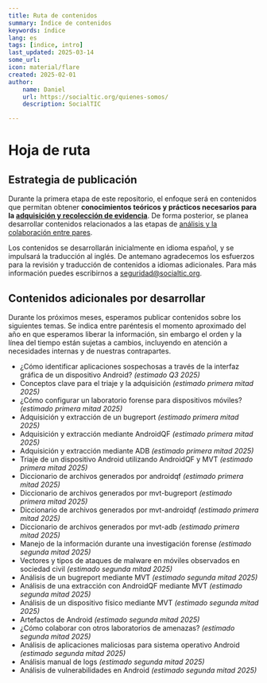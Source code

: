 ```yaml
---
title: Ruta de contenidos
summary: Índice de contenidos 
keywords: índice
lang: es
tags: [indice, intro]
last_updated: 2025-03-14
some_url:
icon: material/flare
created: 2025-02-01
author:
    name: Daniel
    url: https://socialtic.org/quienes-somos/
    description: SocialTIC

---
```



# Hoja de ruta

## Estrategia de publicación

Durante la primera etapa de este repositorio, el enfoque será en contenidos que permitan obtener **conocimientos teóricos y prácticos necesarios para la [adquisición y recolección de evidencia](https://forensics.socialtic.org/explainers/01-explainer-introduccion-forense-digital/01-explainer-introduccion-forense-digital.html#etapa-2-recoleccion-y-adquisicion)**. De forma posterior, se planea desarrollar contenidos relacionados a las etapas de [análisis y la colaboración entre pares](https://forensics.socialtic.org/explainers/01-explainer-introduccion-forense-digital/01-explainer-introduccion-forense-digital.html#etapa-4-analisis).

Los contenidos se desarrollarán inicialmente en idioma español, y se impulsará la traducción al inglés. De antemano agradecemos los esfuerzos para la revisión y traducción de contenidos a idiomas adicionales. Para más información puedes escribirnos a seguridad@socialtic.org.

## Contenidos adicionales por desarrollar

Durante los próximos meses, esperamos publicar contenidos sobre los siguientes temas. Se indica entre paréntesis el momento aproximado del año en que esperamos liberar la información, sin embargo el orden y la línea del tiempo están sujetas a cambios, incluyendo en atención a necesidades internas y de nuestras contrapartes. 


* ¿Cómo identificar aplicaciones sospechosas a través de la interfaz gráfica de un dispositivo Android? *(estimado Q3 2025\)*  
* Conceptos clave para el triaje y la adquisición *(estimado primera mitad 2025\)*  
* ¿Cómo configurar un laboratorio forense para dispositivos móviles? *(estimado primera mitad 2025\)*  
* Adquisición y extracción de un bugreport *(estimado primera mitad 2025\)*  
* Adquisición y extracción mediante AndroidQF *(estimado primera mitad 2025\)*  
* Adquisición y extracción mediante ADB *(estimado primera mitad 2025\)*  
* Triaje de un dispositivo Android utilizando AndroidQF y MVT *(estimado primera mitad 2025\)*
* Diccionario de archivos generados por androidqf *(estimado primera mitad 2025\)*
* Diccionario de archivos generados por mvt-bugreport *(estimado primera mitad 2025\)*
* Diccionario de archivos generados por mvt-androidqf *(estimado primera mitad 2025\)*
* Diccionario de archivos generados por mvt-adb *(estimado primera mitad 2025\)*
* Manejo de la información durante una investigación forense *(estimado segunda mitad 2025\)*  
* Vectores y tipos de ataques de malware en móviles observados en sociedad civil *(estimado segunda mitad 2025\)*  
* Análisis de un bugreport mediante MVT *(estimado segunda mitad  2025\)*  
* Análisis de una extracción con AndroidQF mediante MVT *(estimado segunda mitad 2025\)*  
* Análisis de un dispositivo físico mediante MVT *(estimado segunda mitad 2025\)*  
* Artefactos de Android *(estimado segunda mitad 2025\)*  
* ¿Cómo colaborar con otros laboratorios de amenazas? *(estimado segunda mitad 2025\)*  
* Análisis de aplicaciones maliciosas para sistema operativo Android *(estimado segunda mitad 2025\)*  
* Análisis manual de logs *(estimado segunda mitad 2025\)*  
* Análisis de vulnerabilidades en Android *(estimado segunda mitad 2025\)*
